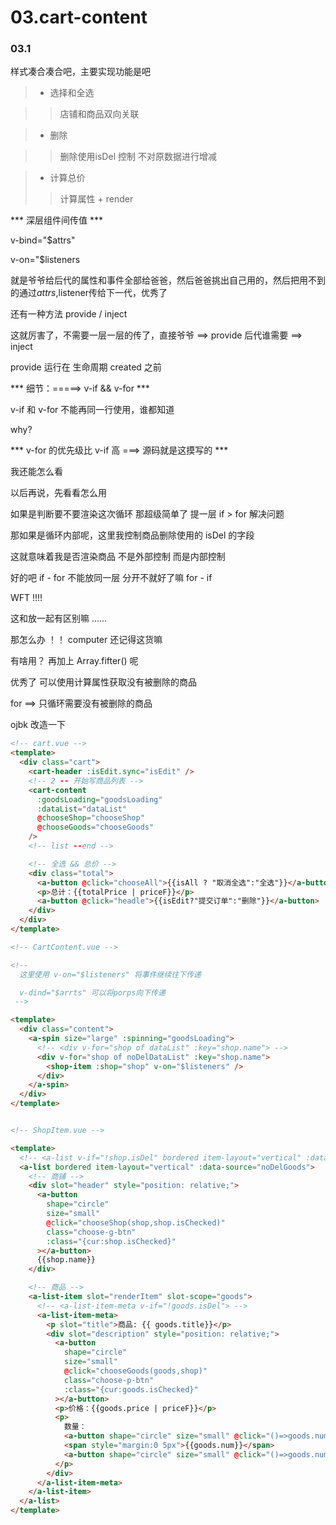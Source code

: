 # 03.cart-content

### 03.1 

样式凑合凑合吧，主要实现功能是吧

> + 选择和全选

>> 店铺和商品双向关联

> + 删除

>> 删除使用isDel 控制 不对原数据进行增减

> + 计算总价
>> 计算属性 + render

*** 深层组件间传值 ***

v-bind="$attrs"

v-on="$listeners

就是爷爷给后代的属性和事件全部给爸爸，然后爸爸挑出自己用的，然后把用不到的通过$attrs,$listener传给下一代，优秀了

还有一种方法 provide / inject

这就厉害了，不需要一层一层的传了，直接爷爷 ==> provide 后代谁需要  ==> inject

provide 运行在 生命周期 created 之前

*** 细节：=====> v-if && v-for ***

v-if 和 v-for 不能再同一行使用，谁都知道

why?

*** v-for 的优先级比 v-if 高 ===> 源码就是这摸写的 ***

我还能怎么看

以后再说，先看看怎么用

如果是判断要不要渲染这次循环 那超级简单了 提一层 if > for 解决问题

那如果是循环内部呢，这里我控制商品删除使用的 isDel 的字段

这就意味着我是否渲染商品 不是外部控制 而是内部控制

好的吧 if - for 不能放同一层 分开不就好了嘛 for - if

WFT !!!! 

这和放一起有区别嘛 ...... 

那怎么办 ！！ computer  还记得这货嘛 

有啥用？   再加上 Array.fifter() 呢

优秀了 可以使用计算属性获取没有被删除的商品  

for ==> 只循环需要没有被删除的商品 

ojbk 改造一下




```html
<!-- cart.vue -->
<template>
  <div class="cart">
    <cart-header :isEdit.sync="isEdit" />
    <!-- 2 -- 开始写商品列表 -->
    <cart-content
      :goodsLoading="goodsLoading"
      :dataList="dataList"
      @chooseShop="chooseShop"
      @chooseGoods="chooseGoods"
    />
    <!-- list --end -->

    <!-- 全选 && 总价 -->
    <div class="total">
      <a-button @click="chooseAll">{{isAll ? "取消全选":"全选"}}</a-button>
      <p>总计：{{totalPrice | priceF}}</p>
      <a-button @click="headle">{{isEdit?"提交订单":"删除"}}</a-button>
    </div>
  </div>
</template>

<!-- CartContent.vue -->

<!-- 
  这里使用 v-on="$listeners" 将事件继续往下传递

  v-dind="$arrts" 可以将porps向下传递
 -->

<template>
  <div class="content">
    <a-spin size="large" :spinning="goodsLoading">
      <!-- <div v-for="shop of dataList" :key="shop.name"> -->
      <div v-for="shop of noDelDataList" :key="shop.name">
        <shop-item :shop="shop" v-on="$listeners" />
      </div>
    </a-spin>
  </div>
</template>


<!-- ShopItem.vue -->

<template>
  <!-- <a-list v-if="!shop.isDel" bordered item-layout="vertical" :data-source="shop.goods"> -->
  <a-list bordered item-layout="vertical" :data-source="noDelGoods">
    <!-- 商铺 -->
    <div slot="header" style="position: relative;">
      <a-button
        shape="circle"
        size="small"
        @click="chooseShop(shop,shop.isChecked)"
        class="choose-g-btn"
        :class="{cur:shop.isChecked}"
      ></a-button>
      {{shop.name}}
    </div>

    <!-- 商品 -->
    <a-list-item slot="renderItem" slot-scope="goods">
      <!-- <a-list-item-meta v-if="!goods.isDel"> -->
      <a-list-item-meta>
        <p slot="title">商品: {{ goods.title}}</p>
        <div slot="description" style="position: relative;">
          <a-button
            shape="circle"
            size="small"
            @click="chooseGoods(goods,shop)"
            class="choose-p-btn"
            :class="{cur:goods.isChecked}"
          ></a-button>
          <p>价格：{{goods.price | priceF}}</p>
          <p>
            数量：
            <a-button shape="circle" size="small" @click="()=>goods.num>1&&goods.num--">－</a-button>
            <span style="margin:0 5px">{{goods.num}}</span>
            <a-button shape="circle" size="small" @click="()=>goods.num<9&&goods.num++">＋</a-button>
          </p>
        </div>
      </a-list-item-meta>
    </a-list-item>
  </a-list>
</template>
```